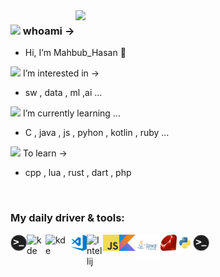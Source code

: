 <!---<img align="right" src="https://media.giphy.com/media/L3Vca26EaTIEU/giphy.gif" width="100">--->
<img align="right" src="https://media.giphy.com/media/26FL3oE2qrNIDQVgI/giphy.gif" width="400">
<!--<img align="right" src="https://media.giphy.com/media/lSzQjkthGS1gc/giphy.gif" width="100">-->

### <img src="https://media.giphy.com/media/xT39DgKMixPKDrwzf2/giphy.gif" width="50"> whoami ->
-  Hi, I’m Mahbub_Hasan 👋

<img src="https://media.giphy.com/media/26gR0OfapamWTkOha/giphy.gif" width="30"> I’m interested in ->
- sw , data , ml ,ai  ...

<img src="https://media.giphy.com/media/3o7qE8TcxvLxDGPBmM/giphy.gif" width="30"> I’m currently learning ...
- C , java , js , pyhon , kotlin , ruby ...

<img src="https://media.giphy.com/media/326i3pf3ql0szC1Gid/giphy.gif" width="30"> To learn ->
- cpp , lua , rust , dart , php  


<br />

### My daily driver & tools:
<img align="left" alt="Terminal" width="26px" src="https://raw.githubusercontent.com/github/explore/80688e429a7d4ef2fca1e82350fe8e3517d3494d/topics/terminal/terminal.png" />
<img align="left" alt="kde" width="30px" src="https://www.kali.org/images/logo-kde.svg" />
<img align="left" alt="kde" width="40px" src="https://www.kali.org//images/kali-logo.svg" />
<img align="left" alt="Visual Studio Code" width="26px" src="https://raw.githubusercontent.com/github/explore/80688e429a7d4ef2fca1e82350fe8e3517d3494d/topics/visual-studio-code/visual-studio-code.png" />
<img align="left" alt="Intellij" width="26px" src="https://upload.wikimedia.org/wikipedia/commons/thumb/9/9c/IntelliJ_IDEA_Icon.svg/1200px-IntelliJ_IDEA_Icon.svg.png" />

<img align="left" alt="JavaScript" width="26px" src="https://raw.githubusercontent.com/github/explore/80688e429a7d4ef2fca1e82350fe8e3517d3494d/topics/javascript/javascript.png" />
<img align="left" alt="kotlin" width="26px" src="https://raw.githubusercontent.com/github/explore/80688e429a7d4ef2fca1e82350fe8e3517d3494d/topics/kotlin/kotlin.png" />
<img align="left" alt="Java" width="40px" src="https://raw.githubusercontent.com/github/explore/80688e429a7d4ef2fca1e82350fe8e3517d3494d/topics/java/java.png" />

<img align="left" alt="Ruby" width="26px" src="https://raw.githubusercontent.com/github/explore/80688e429a7d4ef2fca1e82350fe8e3517d3494d/topics/ruby/ruby.png" />
<img align="left" alt="python" width="26px" src="https://raw.githubusercontent.com/github/explore/80688e429a7d4ef2fca1e82350fe8e3517d3494d/topics/python/python.png" />

<img align="left" alt="Terminal" width="26px" src="https://raw.githubusercontent.com/github/explore/80688e429a7d4ef2fca1e82350fe8e3517d3494d/topics/terminal/terminal.png" />

<br />
<!---
Mahbub-Hasan-498/Mahbub-Hasan-498 is a ✨ special ✨ repository because its `README.md` (this file) appears on your GitHub profile.
You can click the Preview link to take a look at your changes.
--->
